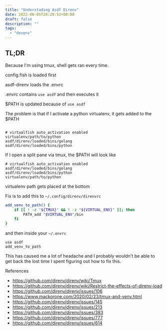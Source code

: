 ```yaml
---
title: "Understading Asdf Direnv"
date: 2022-06-05T20:29:52+08:00
draft: false
description: ""
tags:
  - "devenv"
---
```



## TL;DR

Because I'm using tmux, shell gets ran every time.

config.fish is loaded first

asdf-direnv loads the .envrc

.envrc contains `use asdf` and then executes it

$PATH is updated because of `use asdf`

The problem is that if I activate a python virtualenv, it gets added to the $PATH

```console

# virtualfish auto_activation enabled
virtualenv/path/to/python
asdf/direnv/loaded/bins/golang
asdf/direnv/loaded/bins/python
```

If I open a split pane via tmux, the $PATH will look like

```console
# virtualfish auto_activation enabled
asdf/direnv/loaded/bins/golang
asdf/direnv/loaded/bins/python
virtualenv/path/to/python
```

virtualenv path gets placed at the bottom


Fix is to add this to `~/.config/direnv/direnvrc`

```bash
add_venv_to_path() {
    if [[ ! -z "${TMUX}" && ! -z "${VIRTUAL_ENV}" ]]; then
        PATH_add "$VIRTUAL_ENV"/bin
    fi
}
```

and then inside your `~/.envrc`

```
use asdf
add_venv_to_path
```


This has caused me a lot of headache and I probably wouldn't be able to get back the lost time I
spent figuring out how to fix this.


References
- https://github.com/direnv/direnv/wiki/Tmux
- https://github.com/direnv/direnv/wiki/Restrict-the-effects-of-direnv-load
- https://github.com/direnv/direnv/issues/106
- https://www.mackorone.com/2020/02/23/tmux-and-venv.html
- https://github.com/direnv/direnv/issues/145
- https://github.com/direnv/direnv/issues/213
- https://github.com/direnv/direnv/issues/383
- https://github.com/direnv/direnv/issues/777
- https://github.com/direnv/direnv/issues/614
